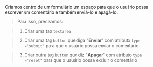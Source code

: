 Criamos dentro de um formulário um espaço para que o usuário possa escrever um comentário e também enviá-lo e apagá-lo.

> Para isso, precisamos:

> 1. Criar uma tag `textarea`

> 2. Criar uma tag `button` que diga "**Enviar**" com atributo `type ="submit"` para que o usuário possa enviar o comentário
  
> 3. Criar outra tag `button` que diz "**Apagar**" com atributo `type ="reset"` para que o usuário possa excluir o comentário